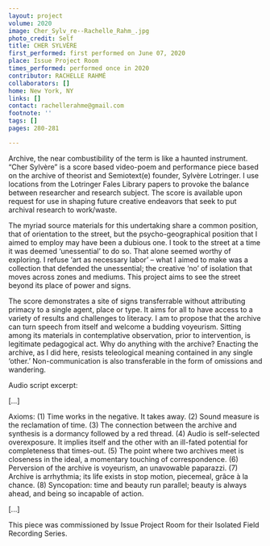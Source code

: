 ```yaml
---
layout: project
volume: 2020
image: Cher_Sylv_re--Rachelle_Rahm_.jpg
photo_credit: Self
title: CHER SYLVÈRE
first_performed: first performed on June 07, 2020
place: Issue Project Room
times_performed: performed once in 2020
contributor: RACHELLE RAHMÉ
collaborators: []
home: New York, NY
links: []
contact: rachellerahme@gmail.com
footnote: ''
tags: []
pages: 280-281

---
```


Archive, the near combustibility of the term is like a haunted instrument. “Cher Sylvère” is a score based video-poem and performance piece based on the archive of theorist and Semiotext(e) founder, Sylvère Lotringer. I use locations from the Lotringer Fales Library papers to provoke the balance between researcher and research subject. The score is available upon request for use in shaping future creative endeavors that seek to put archival research to work/waste.

The myriad source materials for this undertaking share a common position, that of orientation to the street, but the psycho-geographical position that I aimed to employ may have been a dubious one. I took to the street at a time it was deemed ‘unessential’ to do so. That alone seemed worthy of exploring. I refuse ‘art as necessary labor’ – what I aimed to make was a collection that defended the unessential; the creative ‘no’ of isolation that moves across zones and mediums. This project aims to see the street beyond its place of power and signs. 

The score demonstrates a site of signs transferrable without attributing primacy to a single agent, place or type. It aims for all to have access to a variety of results and challenges to literacy.  I am to propose that the archive can turn speech from itself and welcome a budding voyeurism. Sitting among its materials in contemplative observation, prior to intervention, is legitimate pedagogical act. Why do anything with the archive? Enacting the archive, as I did here, resists teleological meaning contained in any single ‘other.’ Non-communication is also transferable in the form of omissions and wandering.

Audio script excerpt:

[…]

Axioms:
(1) Time works in the negative. It takes away.
(2) Sound measure is the reclamation of time.
(3) The connection between the archive and synthesis is a dormancy followed by a red thread.
(4) Audio is self-selected overexposure. It implies itself and the other with an ill-fated potential for completeness that times-out.
(5) The point where two archives meet is closeness in the ideal, a momentary touching of correspondence.
(6) Perversion of the archive is voyeurism, an unavowable paparazzi.
(7) Archive is arrhythmia; its life exists in stop motion, piecemeal, grâce à la chance.
(8) Syncopation: time and beauty run parallel; beauty is always ahead, and being so incapable of action.

[...]

This piece was commissioned by Issue Project Room for their Isolated Field Recording Series.
